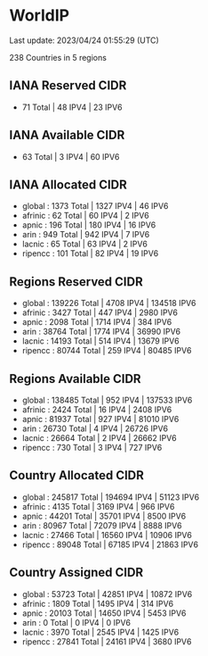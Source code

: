 # WorldIP

Last update: 2023/04/24 01:55:29 (UTC)

238 Countries in 5 regions

## IANA Reserved CIDR

- 71 Total | 48 IPV4 | 23 IPV6

## IANA Available CIDR

- 63 Total | 3 IPV4 | 60 IPV6

## IANA Allocated CIDR

- global : 1373 Total | 1327 IPV4 | 46 IPV6
- afrinic : 62 Total | 60 IPV4 | 2 IPV6
- apnic : 196 Total | 180 IPV4 | 16 IPV6
- arin : 949 Total | 942 IPV4 | 7 IPV6
- lacnic : 65 Total | 63 IPV4 | 2 IPV6
- ripencc : 101 Total | 82 IPV4 | 19 IPV6

## Regions Reserved CIDR

- global : 139226 Total | 4708 IPV4 | 134518 IPV6
- afrinic : 3427 Total | 447 IPV4 | 2980 IPV6
- apnic : 2098 Total | 1714 IPV4 | 384 IPV6
- arin : 38764 Total | 1774 IPV4 | 36990 IPV6
- lacnic : 14193 Total | 514 IPV4 | 13679 IPV6
- ripencc : 80744 Total | 259 IPV4 | 80485 IPV6

## Regions Available CIDR

- global : 138485 Total | 952 IPV4 | 137533 IPV6
- afrinic : 2424 Total | 16 IPV4 | 2408 IPV6
- apnic : 81937 Total | 927 IPV4 | 81010 IPV6
- arin : 26730 Total | 4 IPV4 | 26726 IPV6
- lacnic : 26664 Total | 2 IPV4 | 26662 IPV6
- ripencc : 730 Total | 3 IPV4 | 727 IPV6

## Country Allocated CIDR

- global : 245817 Total | 194694 IPV4 | 51123 IPV6
- afrinic : 4135 Total | 3169 IPV4 | 966 IPV6
- apnic : 44201 Total | 35701 IPV4 | 8500 IPV6
- arin : 80967 Total | 72079 IPV4 | 8888 IPV6
- lacnic : 27466 Total | 16560 IPV4 | 10906 IPV6
- ripencc : 89048 Total | 67185 IPV4 | 21863 IPV6

## Country Assigned CIDR

- global : 53723 Total | 42851 IPV4 | 10872 IPV6
- afrinic : 1809 Total | 1495 IPV4 | 314 IPV6
- apnic : 20103 Total | 14650 IPV4 | 5453 IPV6
- arin : 0 Total | 0 IPV4 | 0 IPV6
- lacnic : 3970 Total | 2545 IPV4 | 1425 IPV6
- ripencc : 27841 Total | 24161 IPV4 | 3680 IPV6
